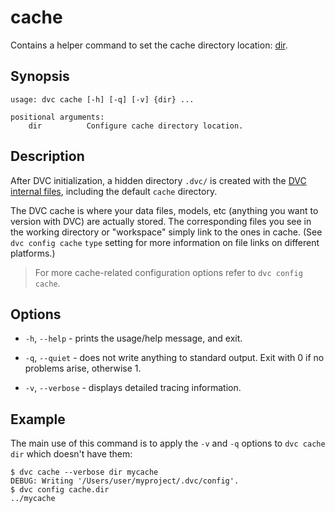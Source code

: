 # cache

Contains a helper command to set the cache directory location:
[dir](/doc/commands-reference/cache-dir).

## Synopsis

```usage
usage: dvc cache [-h] [-q] [-v] {dir} ...

positional arguments:
    dir          Configure cache directory location.
```

## Description

After DVC initialization, a hidden directory `.dvc/` is created with the
[DVC internal files](/doc/user-guide/dvc-files-and-directories), including the
default `cache` directory.

The DVC cache is where your data files, models, etc (anything you want to
version with DVC) are actually stored. The corresponding files you see in the
working directory or "workspace" simply link to the ones in cache. (See
`dvc config cache` `type` setting for more information on file links on
different platforms.)

> For more cache-related configuration options refer to `dvc config cache`.

## Options

- `-h`, `--help` - prints the usage/help message, and exit.

- `-q`, `--quiet` - does not write anything to standard output. Exit with 0 if
  no problems arise, otherwise 1.

- `-v`, `--verbose` - displays detailed tracing information.

## Example

The main use of this command is to apply the `-v` and `-q` options to
`dvc cache dir` which doesn't have them:

```dvc
$ dvc cache --verbose dir mycache
DEBUG: Writing '/Users/user/myproject/.dvc/config'.
$ dvc config cache.dir
../mycache
```
